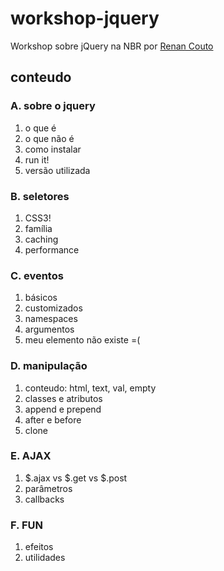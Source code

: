 # workshop-jquery

Workshop sobre jQuery na NBR por [Renan Couto](https://github.com/renancouto)

## conteudo

### A. sobre o jquery
1. o que é
2. o que não é
3. como instalar
4. run it!
5. versão utilizada

### B. seletores
1. CSS3!
2. família
3. caching
4. performance

### C. eventos
1. básicos
2. customizados
3. namespaces
4. argumentos
5. meu elemento não existe =(

### D. manipulação
1. conteudo: html, text, val, empty
2. classes e atributos
3. append e prepend
4. after e before
5. clone

### E. AJAX
1. $.ajax vs $.get vs $.post
2. parâmetros
3. callbacks

### F. FUN
1. efeitos
2. utilidades